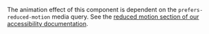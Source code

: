 The animation effect of this component is dependent on the `prefers-reduced-motion` media query. See the [reduced motion section of our accessibility documentation]([[docsref:/getting-started/accessibility/#reduced-motion]]).
